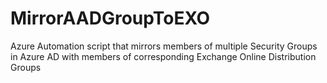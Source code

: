 # MirrorAADGroupToEXO
Azure Automation script that mirrors members of multiple Security Groups in Azure AD with members of corresponding Exchange Online Distribution Groups
